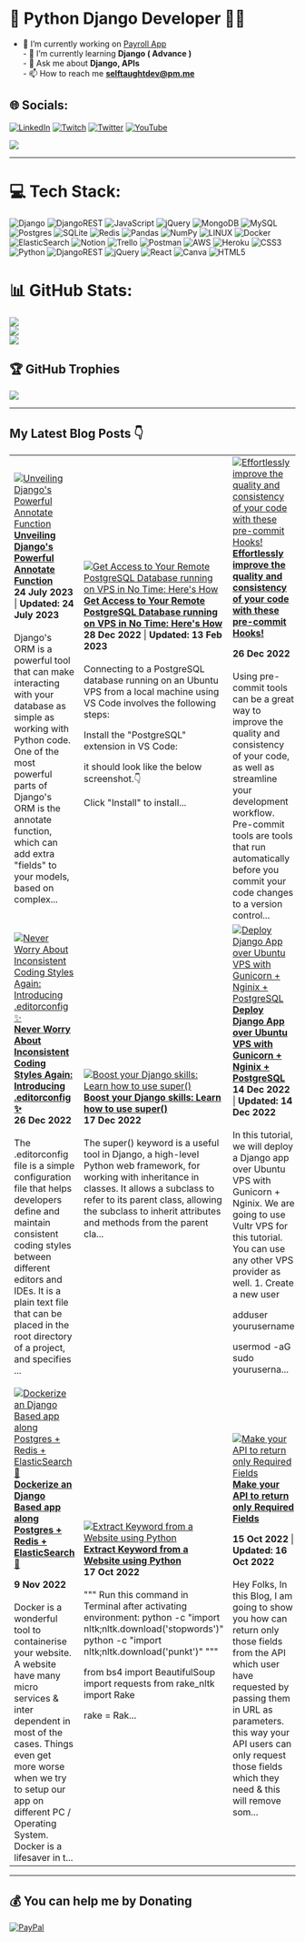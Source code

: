 # <strong>🐍 Python Django Developer 👨‍💻</strong>
- 🔭 I’m currently working on [Payroll App](https://thepayroll.app/)<br>- 🌱 I’m currently learning **Django ( Advance )**<br>- 💬 Ask me about **Django, APIs**<br>- 📫 How to reach me **selftaughtdev@pm.me**


## 🌐 Socials:
[![LinkedIn](https://img.shields.io/badge/LinkedIn-%230077B5.svg?logo=linkedin&logoColor=white)](https://linkedin.com/in/saurav-codes/) [![Twitch](https://img.shields.io/badge/Twitch-%239146FF.svg?logo=Twitch&logoColor=white)](https://twitch.tv/sauravsharma002) [![Twitter](https://img.shields.io/badge/Twitter-%231DA1F2.svg?logo=Twitter&logoColor=white)](https://twitter.com/saurav__codes) [![YouTube](https://img.shields.io/badge/YouTube-%23FF0000.svg?logo=YouTube&logoColor=white)](https://youtube.com/@saurav_codes/) 


[![](https://visitcount.itsvg.in/api?id=selftaughtdev-me&icon=0&color=7)](https://visitcount.itsvg.in)

---
# 💻 Tech Stack:
![Django](https://img.shields.io/badge/django-%23092E20.svg?style=for-the-badge&logo=django&logoColor=white) ![DjangoREST](https://img.shields.io/badge/DJANGO-REST-ff1709?style=for-the-badge&logo=django&logoColor=white&color=ff1709&labelColor=gray) ![JavaScript](https://img.shields.io/badge/javascript-%23323330.svg?style=for-the-badge&logo=javascript&logoColor=%23F7DF1E) ![jQuery](https://img.shields.io/badge/jquery-%230769AD.svg?style=for-the-badge&logo=jquery&logoColor=white) ![MongoDB](https://img.shields.io/badge/MongoDB-%234ea94b.svg?style=for-the-badge&logo=mongodb&logoColor=white) ![MySQL](https://img.shields.io/badge/mysql-%2300f.svg?style=for-the-badge&logo=mysql&logoColor=white) ![Postgres](https://img.shields.io/badge/postgres-%23316192.svg?style=for-the-badge&logo=postgresql&logoColor=white) ![SQLite](https://img.shields.io/badge/sqlite-%2307405e.svg?style=for-the-badge&logo=sqlite&logoColor=white) ![Redis](https://img.shields.io/badge/redis-%23DD0031.svg?style=for-the-badge&logo=redis&logoColor=white) ![Pandas](https://img.shields.io/badge/pandas-%23150458.svg?style=for-the-badge&logo=pandas&logoColor=white) ![NumPy](https://img.shields.io/badge/numpy-%23013243.svg?style=for-the-badge&logo=numpy&logoColor=white) ![LINUX](https://img.shields.io/badge/Linux-FCC624?style=for-the-badge&logo=linux&logoColor=black) ![Docker](https://img.shields.io/badge/docker-%230db7ed.svg?style=for-the-badge&logo=docker&logoColor=white) ![ElasticSearch](https://img.shields.io/badge/-ElasticSearch-005571?style=for-the-badge&logo=elasticsearch) ![Notion](https://img.shields.io/badge/Notion-%23000000.svg?style=for-the-badge&logo=notion&logoColor=white) ![Trello](https://img.shields.io/badge/Trello-%23026AA7.svg?style=for-the-badge&logo=Trello&logoColor=white) ![Postman](https://img.shields.io/badge/Postman-FF6C37?style=for-the-badge&logo=postman&logoColor=white) ![AWS](https://img.shields.io/badge/AWS-%23FF9900.svg?style=for-the-badge&logo=amazon-aws&logoColor=white) ![Heroku](https://img.shields.io/badge/heroku-%23430098.svg?style=for-the-badge&logo=heroku&logoColor=white) ![CSS3](https://img.shields.io/badge/css3-%231572B6.svg?style=for-the-badge&logo=css3&logoColor=white) ![Python](https://img.shields.io/badge/python-3670A0?style=for-the-badge&logo=python&logoColor=ffdd54) ![DjangoREST](https://img.shields.io/badge/DJANGO-REST-ff1709?style=for-the-badge&logo=django&logoColor=white&color=ff1709&labelColor=gray) ![jQuery](https://img.shields.io/badge/jquery-%230769AD.svg?style=for-the-badge&logo=jquery&logoColor=white) ![React](https://img.shields.io/badge/react-%2320232a.svg?style=for-the-badge&logo=react&logoColor=%2361DAFB) ![Canva](https://img.shields.io/badge/Canva-%2300C4CC.svg?style=for-the-badge&logo=Canva&logoColor=white) ![HTML5](https://img.shields.io/badge/html5-%23E34F26.svg?style=for-the-badge&logo=html5&logoColor=white)
# 📊 GitHub Stats:
![](https://github-readme-stats.vercel.app/api?username=selftaughtdev-me&theme=nightowl&hide_border=false&include_all_commits=true&count_private=true)<br/>
![](https://github-readme-streak-stats.herokuapp.com/?user=selftaughtdev-me&theme=nightowl&hide_border=false)<br/>
![](https://github-readme-stats.vercel.app/api/top-langs/?username=selftaughtdev-me&theme=nightowl&hide_border=false&include_all_commits=true&count_private=true&layout=compact)

## 🏆 GitHub Trophies
![](https://github-profile-trophy.vercel.app/?username=selftaughtdev-me&theme=dark&no-frame=false&no-bg=false&margin-w=4)

---

## My Latest Blog Posts 👇
<!-- HASHNODE_BLOG:START -->
<table><tr><td><a href="https://selftaughtdev.hashnode.dev/unveiling-djangos-powerful-annotate-function-clkgra3mj000109mie2sc7otm" title="Unveiling Django's Powerful Annotate Function"><img src="https://cdn.hashnode.com/res/hashnode/image/stock/unsplash/cckf4TsHAuw/upload/14e45481fccc6a5e6e9287719240651a.jpeg" alt="Unveiling Django's Powerful Annotate Function"   /></a>
<a href="https://selftaughtdev.hashnode.dev/unveiling-djangos-powerful-annotate-function-clkgra3mj000109mie2sc7otm" title="Unveiling Django's Powerful Annotate Function"><strong>Unveiling Django's Powerful Annotate Function</strong></a>
<div><strong>24 July 2023</strong> | <strong>Updated: 24 July 2023</strong></div>
<br/> Django's ORM is a powerful tool that can make interacting with your database as simple as working with Python code. One of the most powerful parts of Django's ORM is the annotate function, which can add extra "fields" to your models, based on complex...</td><td><a href="https://selftaughtdev.hashnode.dev/get-access-to-your-remote-postgresql-database-running-on-vps-in-no-time-heres-how-clc72z3wy000308md3lyhd3s2" title="Get Access to Your Remote PostgreSQL Database running on VPS in No Time: Here's How"><img src="https://cdn.hashnode.com/res/hashnode/image/upload/v1672197027277/df6cee5e-babb-4afc-bca7-39a6b85e2ab8.png" alt="Get Access to Your Remote PostgreSQL Database running on VPS in No Time: Here's How"   /></a>
<a href="https://selftaughtdev.hashnode.dev/get-access-to-your-remote-postgresql-database-running-on-vps-in-no-time-heres-how-clc72z3wy000308md3lyhd3s2" title="Get Access to Your Remote PostgreSQL Database running on VPS in No Time: Here's How"><strong>Get Access to Your Remote PostgreSQL Database running on VPS in No Time: Here's How</strong></a>
<div><strong>28 Dec 2022</strong> | <strong>Updated: 13 Feb 2023</strong></div>
<br/> Connecting to a PostgreSQL database running on an Ubuntu VPS from a local machine using VS Code involves the following steps:

Install the "PostgreSQL" extension in VS Code:

it should look like the below screenshot.👇
  
  Click "Install" to install...</td><td><a href="https://selftaughtdev.hashnode.dev/effortlessly-improve-the-quality-and-consistency-of-your-code-with-these-pre-commit-hooks-clc4tc50d000008mi6ks90hc3" title="Effortlessly improve the quality and consistency of your code with these pre-commit Hooks!"><img src="https://cdn.hashnode.com/res/hashnode/image/upload/v1672059915655/c6e449c1-46d5-4b5e-8d15-7de1c6c1c4bf.png" alt="Effortlessly improve the quality and consistency of your code with these pre-commit Hooks!"   /></a>
<a href="https://selftaughtdev.hashnode.dev/effortlessly-improve-the-quality-and-consistency-of-your-code-with-these-pre-commit-hooks-clc4tc50d000008mi6ks90hc3" title="Effortlessly improve the quality and consistency of your code with these pre-commit Hooks!"><strong>Effortlessly improve the quality and consistency of your code with these pre-commit Hooks!</strong></a>
<div><strong>26 Dec 2022</strong></div>
<br/> Using pre-commit tools can be a great way to improve the quality and consistency of your code, as well as streamline your development workflow. Pre-commit tools are tools that run automatically before you commit your code changes to a version control...</td></tr><tr><td><a href="https://selftaughtdev.hashnode.dev/never-worry-about-inconsistent-coding-styles-again-introducing-editorconfig-clc4ry9qy000p08l66z69g2fk" title="Never Worry About Inconsistent Coding Styles Again: Introducing .editorconfig ✨"><img src="https://cdn.hashnode.com/res/hashnode/image/upload/v1672056795233/19995665-4584-427a-bc96-f188dd3d4f9e.png" alt="Never Worry About Inconsistent Coding Styles Again: Introducing .editorconfig ✨"   /></a>
<a href="https://selftaughtdev.hashnode.dev/never-worry-about-inconsistent-coding-styles-again-introducing-editorconfig-clc4ry9qy000p08l66z69g2fk" title="Never Worry About Inconsistent Coding Styles Again: Introducing .editorconfig ✨"><strong>Never Worry About Inconsistent Coding Styles Again: Introducing .editorconfig ✨</strong></a>
<div><strong>26 Dec 2022</strong></div>
<br/> The .editorconfig file is a simple configuration file that helps developers define and maintain consistent coding styles between different editors and IDEs. It is a plain text file that can be placed in the root directory of a project, and specifies ...</td><td><a href="https://selftaughtdev.hashnode.dev/boost-your-django-skills-learn-how-to-use-super-clbs4z9ci000908ig5k6w79z7" title="Boost your Django skills: Learn how to use super()"><img src="https://cdn.hashnode.com/res/hashnode/image/upload/v1671293268493/TluYVsnJo.png" alt="Boost your Django skills: Learn how to use super()"   /></a>
<a href="https://selftaughtdev.hashnode.dev/boost-your-django-skills-learn-how-to-use-super-clbs4z9ci000908ig5k6w79z7" title="Boost your Django skills: Learn how to use super()"><strong>Boost your Django skills: Learn how to use super()</strong></a>
<div><strong>17 Dec 2022</strong></div>
<br/> The super() keyword is a useful tool in Django, a high-level Python web framework, for working with inheritance in classes. It allows a subclass to refer to its parent class, allowing the subclass to inherit attributes and methods from the parent cla...</td><td><a href="https://selftaughtdev.hashnode.dev/deploy-django-app-over-ubuntu-vps-with-gunicorn-nginix-postgresql-clbn7j4n9000008l46jgi858g" title="Deploy Django App over Ubuntu VPS with Gunicorn + Nginix + PostgreSQL"><img src="https://cdn.hashnode.com/res/hashnode/image/upload/v1670779013693/igLOJ9a3b.png" alt="Deploy Django App over Ubuntu VPS with Gunicorn + Nginix + PostgreSQL"   /></a>
<a href="https://selftaughtdev.hashnode.dev/deploy-django-app-over-ubuntu-vps-with-gunicorn-nginix-postgresql-clbn7j4n9000008l46jgi858g" title="Deploy Django App over Ubuntu VPS with Gunicorn + Nginix + PostgreSQL"><strong>Deploy Django App over Ubuntu VPS with Gunicorn + Nginix + PostgreSQL</strong></a>
<div><strong>14 Dec 2022</strong> | <strong>Updated: 14 Dec 2022</strong></div>
<br/> In this tutorial, we will deploy a Django app over Ubuntu VPS with Gunicorn + Nginix. We are going to use Vultr VPS for this tutorial. You can use any other VPS provider as well.
1. Create a new user

adduser yourusername

usermod -aG sudo youruserna...</td></tr><tr><td><a href="https://selftaughtdev.hashnode.dev/dockerize-an-django-based-app-along-postgres-redis-elasticsearch-cla9so4wc000c08mi7oq9dxln" title="Dockerize an Django Based app along Postgres + Redis + ElasticSearch 🚀"><img src="https://cdn.hashnode.com/res/hashnode/image/upload/v1668005110826/0khOAsES3.png" alt="Dockerize an Django Based app along Postgres + Redis + ElasticSearch 🚀"   /></a>
<a href="https://selftaughtdev.hashnode.dev/dockerize-an-django-based-app-along-postgres-redis-elasticsearch-cla9so4wc000c08mi7oq9dxln" title="Dockerize an Django Based app along Postgres + Redis + ElasticSearch 🚀"><strong>Dockerize an Django Based app along Postgres + Redis + ElasticSearch 🚀</strong></a>
<div><strong>9 Nov 2022</strong></div>
<br/> Docker is a wonderful tool to containerise your website. A website have many micro services & inter dependent in most of the cases. Things even get more worse when we try to setup our app on different PC / Operating System. Docker is a lifesaver in t...</td><td><a href="https://selftaughtdev.hashnode.dev/extract-keyword-from-a-website-using-python-cl9cs73c8000g09mh15dkamaz" title="Extract Keyword from a Website using Python"><img src="https://cdn.hashnode.com/res/hashnode/image/unsplash/OqtafYT5kTw/upload/v1666011298864/hpTywrXfY.jpeg" alt="Extract Keyword from a Website using Python"   /></a>
<a href="https://selftaughtdev.hashnode.dev/extract-keyword-from-a-website-using-python-cl9cs73c8000g09mh15dkamaz" title="Extract Keyword from a Website using Python"><strong>Extract Keyword from a Website using Python</strong></a>
<div><strong>17 Oct 2022</strong></div>
<br/> """
Run this command in Terminal after activating environment:
python -c "import nltk;nltk.download('stopwords')"
python -c "import nltk;nltk.download('punkt')"
"""

from bs4 import BeautifulSoup
import requests
from rake_nltk import Rake

rake = Rak...</td><td><a href="https://selftaughtdev.hashnode.dev/make-your-api-to-return-only-required-fields-cl99mjf7x000v09le4z3ebylk" title="Make your API to return only Required Fields"><img src="https://cdn.hashnode.com/res/hashnode/image/upload/v1665814048048/z0K-pHpvv.png" alt="Make your API to return only Required Fields"   /></a>
<a href="https://selftaughtdev.hashnode.dev/make-your-api-to-return-only-required-fields-cl99mjf7x000v09le4z3ebylk" title="Make your API to return only Required Fields"><strong>Make your API to return only Required Fields</strong></a>
<div><strong>15 Oct 2022</strong> | <strong>Updated: 16 Oct 2022</strong></div>
<br/> Hey Folks,
In this Blog, I am going to show you how can return only those fields from the API which user have requested by passing them in URL as parameters. this way your API users can only request those fields which they need & this will remove som...</td></tr></table>
<!-- HASHNODE_BLOG:END -->

<hr/>

  ## 💰 You can help me by Donating
  [![PayPal](https://img.shields.io/badge/PayPal-00457C?style=for-the-badge&logo=paypal&logoColor=white)](https://paypal.me/saurav0205) 
